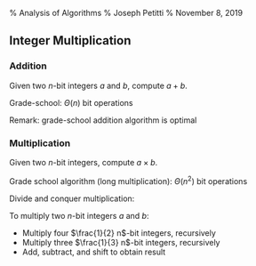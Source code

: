 % Analysis of Algorithms
% Joseph Petitti
% November 8, 2019

## Integer Multiplication

### Addition

Given two $n$-bit integers $a$ and $b$, compute $a + b$.

Grade-school: $\Theta (n)$ bit operations

Remark: grade-school addition algorithm is optimal

### Multiplication
Given two $n$-bit integers, compute $a \times b$.

Grade school algorithm (long multiplication): $\Theta (n^2)$ bit operations

Divide and conquer multiplication:

To multiply two $n$-bit integers $a$ and $b$:

  - Multiply four $\frac{1}{2} n$-bit integers, recursively
  - Multiply three $\frac{1}{3} n$-bit integers, recursively
  - Add, subtract, and shift to obtain result
